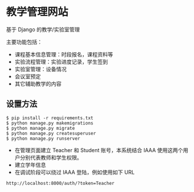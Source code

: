 # 教学管理网站 
基于 Django 的教学/实验室管理

主要功能包括：
* 课程基本信息管理：时段报名，课程资料等
* 实验流程管理：实验进度记录，学生签到
* 实验室管理：设备情况
* 会议室预定
* 其它辅助教学的内容

## 设置方法

```Shell
$ pip install -r requirements.txt
$ python manage.py makemigrations
$ python manage.py migrate
$ python manage.py createsuperuser
$ python manage.py runserver
```
* 在管理页面建立 Teacher 和 Student 账号，本系统结合 IAAA 使用这两个用户分别代表教师和学生权限。
* 建立学年信息
* 在调试阶段可以绕过 IAAA 登陆，例如使用如下 URL
```
http://localhost:8000/auth/?token=Teacher
```
